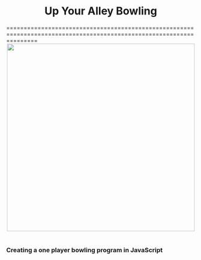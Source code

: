 <div align="center"><h1>Up Your Alley Bowling</h1></div>
=====================================================================================================================
<br><div align="center"><img src="http://smallanimalfun.com/menagerie/photos/rats/agility/NinevehBowling.png" width="500"></div><br>

<h3>Creating a one player bowling program in JavaScript</h3>



